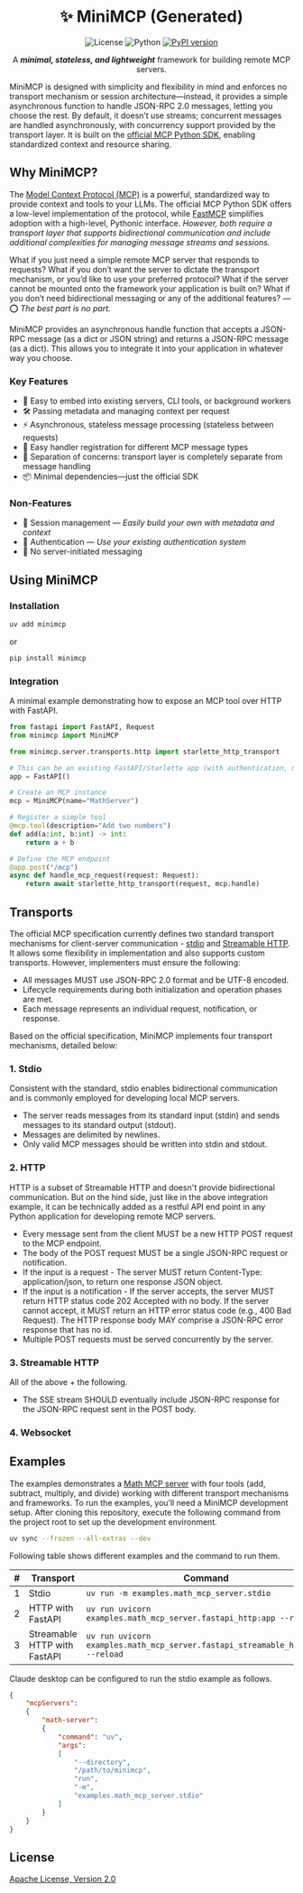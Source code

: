 <div align="center">

<!-- omit in toc -->
# ✨ MiniMCP (Generated)

![License](https://img.shields.io/badge/License-Apache%202.0-blue.svg)
![Python](https://img.shields.io/badge/python-3.10%2B-blue)
[![PyPI version](https://img.shields.io/pypi/v/minimcp.svg)](https://pypi.org/project/minimcp/)

A _**minimal, stateless, and lightweight**_ framework for building remote MCP servers.
</div>

MiniMCP is designed with simplicity and flexibility in mind and enforces no transport mechanism or session architecture—instead, it provides a simple asynchronous function to handle JSON-RPC 2.0 messages, letting you choose the rest. By default, it doesn’t use streams; concurrent messages are handled asynchronously, with concurrency support provided by the transport layer. It is built on the [official MCP Python SDK](https://github.com/modelcontextprotocol/python-sdk), enabling standardized context and resource sharing.

## Why MiniMCP?

The [Model Context Protocol (MCP)](https://modelcontextprotocol.io) is a powerful, standardized way to provide context and tools to your LLMs. The official MCP Python SDK offers a low-level implementation of the protocol, while [FastMCP](https://github.com/jlowin/fastmcp) simplifies adoption with a high-level, Pythonic interface. _However, both require a transport layer that supports bidirectional communication and include additional complexities for managing message streams and sessions._

What if you just need a simple remote MCP server that responds to requests? What if you don’t want the server to dictate the transport mechanism, or you’d like to use your preferred protocol? What if the server cannot be mounted onto the framework your application is built on? What if you don’t need bidirectional messaging or any of the additional features? — ⭕ _The best part is no part._

MiniMCP provides an asynchronous handle function that accepts a JSON-RPC message (as a dict or JSON string) and returns a JSON-RPC message (as a dict). This allows you to integrate it into your application in whatever way you choose.

### Key Features

- 🔗 Easy to embed into existing servers, CLI tools, or background workers
- 🛠 Passing metadata and managing context per request
- ⚡ Asynchronous, stateless message processing (stateless between requests)
- 📝 Easy handler registration for different MCP message types
- 🧩 Separation of concerns: transport layer is completely separate from message handling
- 📦 Minimal dependencies—just the official SDK

### Non-Features

- 🚫 Session management — _Easily build your own with metadata and context_
- 🚫 Authentication — _Use your existing authentication system_
- 🚫 No server-initiated messaging

## Using MiniMCP

### Installation

```bash
uv add minimcp
```

or

```bash
pip install minimcp
```

### Integration

A minimal example demonstrating how to expose an MCP tool over HTTP with FastAPI.

```python
from fastapi import FastAPI, Request
from minimcp import MiniMCP

from minimcp.server.transports.http import starlette_http_transport

# This can be an existing FastAPI/Starlette app (with authentication, middleware, etc.)
app = FastAPI()

# Create an MCP instance
mcp = MiniMCP(name="MathServer")

# Register a simple tool
@mcp.tool(description="Add two numbers")
def add(a:int, b:int) -> int:
    return a + b

# Define the MCP endpoint
@app.post("/mcp")
async def handle_mcp_request(request: Request):
    return await starlette_http_transport(request, mcp.handle)
```

## Transports

The official MCP specification currently defines two standard transport mechanisms for client-server communication - [stdio](https://modelcontextprotocol.io/specification/2025-06-18/basic/transports#stdio) and [Streamable HTTP](https://modelcontextprotocol.io/specification/2025-06-18/basic/transports#streamable-http). It allows some flexibility in implementation and also supports custom transports. However, implementers must ensure the following:

- All messages MUST use JSON-RPC 2.0 format and be UTF-8 encoded.
- Lifecycle requirements during both initialization and operation phases are met.
- Each message represents an individual request, notification, or response.

Based on the official specification, MiniMCP implements four transport mechanisms, detailed below:

### 1. Stdio

Consistent with the standard, stdio enables bidirectional communication and is commonly employed for developing local MCP servers.

- The server reads messages from its standard input (stdin) and sends messages to its standard output (stdout).
- Messages are delimited by newlines.
- Only valid MCP messages should be written into stdin and stdout.

### 2. HTTP

HTTP is a subset of Streamable HTTP and doesn't provide bidirectional communication. But on the hind side, just like in the above integration example, it can be technically added as a restful API end point in any Python application for developing remote MCP servers.

- Every message sent from the client MUST be a new HTTP POST request to the MCP endpoint.
- The body of the POST request MUST be a single JSON-RPC request or notification.
- If the input is a request - The server MUST return Content-Type: application/json, to return one response JSON object.
- If the input is a notification - If the server accepts, the server MUST return HTTP status code 202 Accepted with no body. If the server cannot accept, it MUST return an HTTP error status code (e.g., 400 Bad Request). The HTTP response body MAY comprise a JSON-RPC error response that has no id.
- Multiple POST requests must be served concurrently by the server.

### 3. Streamable HTTP

All of the above + the following.

- The SSE stream SHOULD eventually include JSON-RPC response for the JSON-RPC request sent in the POST body.

### 4. Websocket

## Examples

The examples demonstrates a [Math MCP server](https://github.com/sreenaths/minimcp/blob/main/examples/math_mcp_server/math_mcp.py) with four tools (add, subtract, multiply, and divide) working with different transport mechanisms and frameworks. To run the examples, you’ll need a MiniMCP development setup. After cloning this repository, execute the following command from the project root to set up the development environment.

```bash
uv sync --frozen --all-extras --dev
```

Following table shows different examples and the command to run them.

| # | Transport | Command |
|---|---|---|
| 1 | Stdio | `uv run -m examples.math_mcp_server.stdio` |
| 2 | HTTP with FastAPI | `uv run uvicorn examples.math_mcp_server.fastapi_http:app --reload` |
| 3 | Streamable HTTP with FastAPI | `uv run uvicorn examples.math_mcp_server.fastapi_streamable_http:app --reload` |

Claude desktop can be configured to run the stdio example as follows.

```json
{
    "mcpServers":
    {
        "math-server":
        {
            "command": "uv",
            "args":
            [
                "--directory",
                "/path/to/minimcp",
                "run",
                "-m",
                "examples.math_mcp_server.stdio"
            ]
        }
    }
}
```

## License

[Apache License, Version 2.0](https://github.com/sreenaths/minimcp/blob/main/LICENSE)
